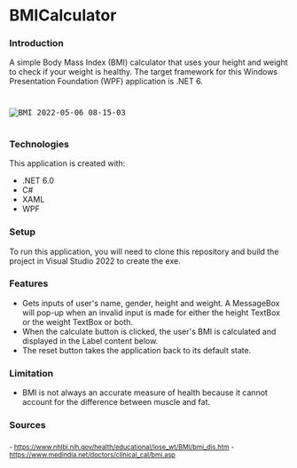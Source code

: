 # BMICalculator
### Introduction
A simple Body Mass Index (BMI) calculator that uses your height and weight to check if your weight is healthy. The target framework for this Windows Presentation Foundation (WPF) application is .NET 6.
#

<kbd>![BMI 2022-05-06 08-15-03](https://user-images.githubusercontent.com/65626254/167086218-a849ee5d-c817-4e59-b478-f491942f0a52.gif)</kbd>
#
### Technologies
This application is created with:
- .NET 6.0
- C#
- XAML
- WPF

### Setup
To run this application, you will need to clone this repository and build the project in Visual Studio 2022 to create the exe. 

### Features
- Gets inputs of user's name, gender, height and weight. A MessageBox will pop-up when an invalid input is made for either the height TextBox or the weight TextBox or both.
- When the calculate button is clicked, the user's BMI is calculated and displayed in the Label content below.
- The reset button takes the application back to its default state.

### Limitation
- BMI is not always an accurate measure of health because it cannot account for the difference between muscle and fat.

### Sources
<sub>- https://www.nhlbi.nih.gov/health/educational/lose_wt/BMI/bmi_dis.htm</sub>
<sub>- https://www.medindia.net/doctors/clinical_cal/bmi.asp</sub>



